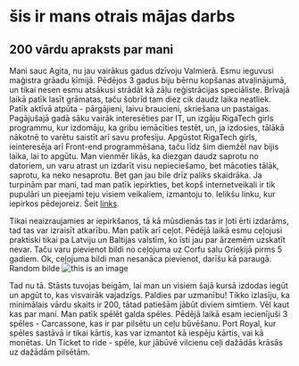 # šis ir mans otrais mājas darbs
## 200 vārdu apraksts par mani
Mani sauc Agita, nu jau vairākus gadus dzīvoju Valmierā. Esmu ieguvusi maģistra grāadu ķīmijā. Pēdējos 3 gadus biju bērnu kopšanas atvaļinājumā, un tikai nesen esmu atsākusi strādāt kā zāļu reģistrācijas speciāliste. Brīvajā laikā patīk lasīt grāmatas, taču šobrīd tam diez cik daudz laika neatliek. Patīk aktīvā atpūta - pārgājieni, laivu braucieni, skriešana un pastaigas. Pagājušajā gadā sāku vairāk interesēties par IT, un izgāju RigaTech girls programmu, kur izdomāju, ka gribu iemācīties testēt, un, ja izdosies, tālākā nākotnē to varētu saistīt arī savu profesiju. Apgūstot RigaTech girls, ieinteresēja arī Front-end programmēšana, taču līdz šim diemžēl nav bijis laika, lai to apgūtu. 
Man vienmēr likās, ka diezgan daudz saprotu no datoriem, un varu atrast un izdarīt visu nepieciešamo, bet mācoties tālāk, saprotu, ka neko nesaprotu. Bet gan jau bile drīz paliks skaidrāka. 
Ja turpinām par mani, tad man patīk iepirkties, bet kopš internetveikali ir tik pupulāri un pieejami teju visiem veikaliem, izmantoju to. 
Ielikšu linku, kur iepirkos pēdejoreiz. 
Šeit [links](https://www.asos.com/). 

Tikai neaizraujamies ar iepirkšanos, tā kā mūsdienās tas ir ļoti ērti izdarāms, tad tas var izraisīt atkarību.
Man patīk arī ceļot. Pēdējā laikā esmu ceļojusi praktiski tikai pa Latviju un Baltijas valstīm, ko īsti jau par ārzemēm uzskatīt nevar. 
Taču varu pievienot bildi no ceļojuma uz Corfu salu Grieķijā pirms 5 gadiem.
Ok, ceļojuma bildi man nesanāca pievienot, darīšu kā paraugā. 
Random bilde 
![this is an image](https://picsum.photos/seed/picsum/200/300)

Tad nu tā. Stāsts tuvojas beigām, lai man un visiem šajā kursā izdodas iegūt un apgūt to, kas visvairāk vajadzīgs.
Paldies par uzmanību! 
Tikko izlasīju, ka minimālais vārdu skaits ir 200, tātad patiešām jābūt diviem simtiem. 
Vēl kaut kas par mani. Man patīk spēlēt galda spēles. Pēdējā laikā esam iecienījuši 3 spēles - Carcassone, kas ir par pilsētu un ceļu būvēšanu. Port Royal, kur spēles sastāvā ir tikai kārtis, kas var izmantot kā iespēju kārtis, vai kā monētas. Un Ticket to ride - spēle, kur jābūvē vilcienu ceļi dažādās krāsās uz dažādām pilsētām. 

